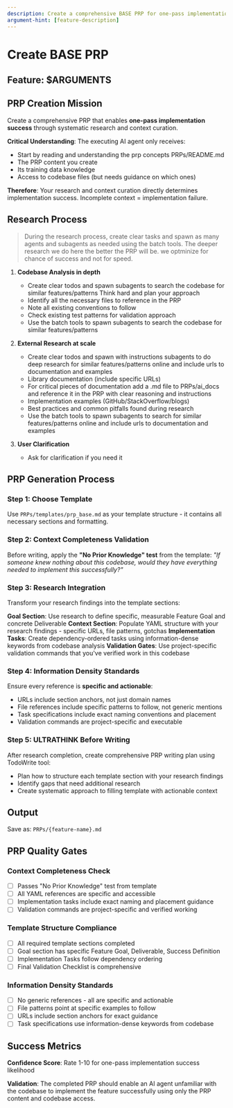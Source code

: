 ```yaml
---
description: Create a comprehensive BASE PRP for one-pass implementation success
argument-hint: [feature-description]
---
```


# Create BASE PRP

## Feature: $ARGUMENTS

## PRP Creation Mission

Create a comprehensive PRP that enables **one-pass implementation success** through systematic research and context curation.

**Critical Understanding**: The executing AI agent only receives:

- Start by reading and understanding the prp concepts PRPs/README.md
- The PRP content you create
- Its training data knowledge
- Access to codebase files (but needs guidance on which ones)

**Therefore**: Your research and context curation directly determines implementation success. Incomplete context = implementation failure.

## Research Process

> During the research process, create clear tasks and spawn as many agents and subagents as needed using the batch tools. The deeper research we do here the better the PRP will be. we optminize for chance of success and not for speed.

1. **Codebase Analysis in depth**
   - Create clear todos and spawn subagents to search the codebase for similar features/patterns Think hard and plan your approach
   - Identify all the necessary files to reference in the PRP
   - Note all existing conventions to follow
   - Check existing test patterns for validation approach
   - Use the batch tools to spawn subagents to search the codebase for similar features/patterns

2. **External Research at scale**
   - Create clear todos and spawn with instructions subagents to do deep research for similar features/patterns online and include urls to documentation and examples
   - Library documentation (include specific URLs)
   - For critical pieces of documentation add a .md file to PRPs/ai_docs and reference it in the PRP with clear reasoning and instructions
   - Implementation examples (GitHub/StackOverflow/blogs)
   - Best practices and common pitfalls found during research
   - Use the batch tools to spawn subagents to search for similar features/patterns online and include urls to documentation and examples

3. **User Clarification**
   - Ask for clarification if you need it

## PRP Generation Process

### Step 1: Choose Template

Use `PRPs/templates/prp_base.md` as your template structure - it contains all necessary sections and formatting.

### Step 2: Context Completeness Validation

Before writing, apply the **"No Prior Knowledge" test** from the template:
_"If someone knew nothing about this codebase, would they have everything needed to implement this successfully?"_

### Step 3: Research Integration

Transform your research findings into the template sections:

**Goal Section**: Use research to define specific, measurable Feature Goal and concrete Deliverable
**Context Section**: Populate YAML structure with your research findings - specific URLs, file patterns, gotchas
**Implementation Tasks**: Create dependency-ordered tasks using information-dense keywords from codebase analysis
**Validation Gates**: Use project-specific validation commands that you've verified work in this codebase

### Step 4: Information Density Standards

Ensure every reference is **specific and actionable**:

- URLs include section anchors, not just domain names
- File references include specific patterns to follow, not generic mentions
- Task specifications include exact naming conventions and placement
- Validation commands are project-specific and executable

### Step 5: ULTRATHINK Before Writing

After research completion, create comprehensive PRP writing plan using TodoWrite tool:

- Plan how to structure each template section with your research findings
- Identify gaps that need additional research
- Create systematic approach to filling template with actionable context

## Output

Save as: `PRPs/{feature-name}.md`

## PRP Quality Gates

### Context Completeness Check

- [ ] Passes "No Prior Knowledge" test from template
- [ ] All YAML references are specific and accessible
- [ ] Implementation tasks include exact naming and placement guidance
- [ ] Validation commands are project-specific and verified working

### Template Structure Compliance

- [ ] All required template sections completed
- [ ] Goal section has specific Feature Goal, Deliverable, Success Definition
- [ ] Implementation Tasks follow dependency ordering
- [ ] Final Validation Checklist is comprehensive

### Information Density Standards

- [ ] No generic references - all are specific and actionable
- [ ] File patterns point at specific examples to follow
- [ ] URLs include section anchors for exact guidance
- [ ] Task specifications use information-dense keywords from codebase

## Success Metrics

**Confidence Score**: Rate 1-10 for one-pass implementation success likelihood

**Validation**: The completed PRP should enable an AI agent unfamiliar with the codebase to implement the feature successfully using only the PRP content and codebase access.
